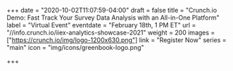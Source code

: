 +++
date = "2020-10-02T11:07:59-04:00"
draft = false
title = "Crunch.io Demo: Fast Track Your Survey Data Analysis with an All-in-One Platform"
label = "Virtual Event"
eventdate = "February 18th, 1 PM ET"
url = "//info.crunch.io/iiex-analytics-showcase-2021"
weight = 200
images = ["https://crunch.io/img/logo-1200x630.png"]
link = "Register Now"
series = "main"
icon = "img/icons/greenbook-logo.png"

+++
